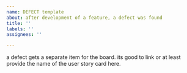 ```yaml
---
name: DEFECT template
about: after development of a feature, a defect was found
title: ''
labels: ''
assignees: ''

---
```


a defect gets a separate item for the board.
its good to link or at least provide the name of the user story card here.
